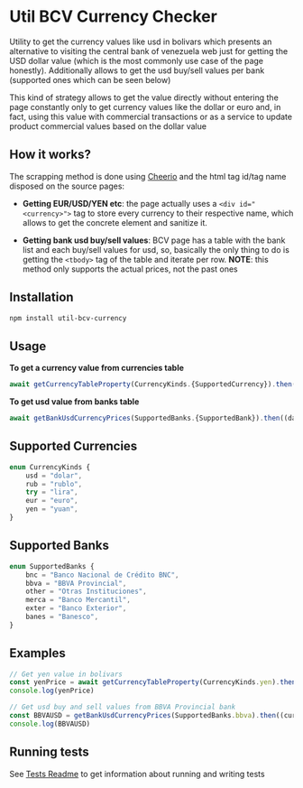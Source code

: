 # Util BCV Currency Checker
Utility to get the currency values like usd in bolivars which presents an alternative to visiting the central bank of venezuela web just for getting the USD dollar value (which is the most commonly use case of the page honestly). Additionally allows to get the usd buy/sell values per bank (supported ones which can be seen below)

This kind of strategy allows to get the value directly without entering the page constantly only to get currency values like the dollar or euro and, in fact, using this value with commercial transactions or as a service to update product commercial values based on the dollar value

## How it works?
The scrapping method is done using [Cheerio](https://cheerio.js.org/) and the html tag id/tag name disposed on the source pages:

- **Getting EUR/USD/YEN etc**: the page actually uses a `<div id="<currency>">` tag to store every currency to their respective name, which allows to get the concrete element and sanitize it.

- **Getting bank usd buy/sell values**: BCV page has a table with the bank list and each buy/sell values for usd, so, basically the only thing to do is getting the `<tbody>` tag of the table and iterate per row. **NOTE**: this method only supports the actual prices, not the past ones

## Installation
```bash
npm install util-bcv-currency
```

## Usage
**To get a currency value from currencies table**
```typescript 
await getCurrencyTableProperty(CurrencyKinds.{SupportedCurrency}).then((data) => {console.log(data)})
```

**To get usd value from banks table**
```typescript
await getBankUsdCurrencyPrices(SupportedBanks.{SupportedBank}).then((data) => {console.log(data)})
```

## Supported Currencies
```typescript
enum CurrencyKinds {
	usd = "dolar",
	rub = "rublo",
	try = "lira",
	eur = "euro",
	yen = "yuan",
}
```

## Supported Banks
```typescript
enum SupportedBanks {
	bnc = "Banco Nacional de Crédito BNC",
	bbva = "BBVA Provincial",
	other = "Otras Instituciones",
	merca = "Banco Mercantil",
	exter = "Banco Exterior",
	banes = "Banesco",
}
```

## Examples
```typescript
// Get yen value in bolivars
const yenPrice = await getCurrencyTableProperty(CurrencyKinds.yen).then((val) => val)
console.log(yenPrice)
```

```typescript
// Get usd buy and sell values from BBVA Provincial bank
const BBVAUSD = getBankUsdCurrencyPrices(SupportedBanks.bbva).then((curval) => curval)
console.log(BBVAUSD)
```

## Running tests
See [Tests Readme](tests/README.md) to get information about running and writing tests